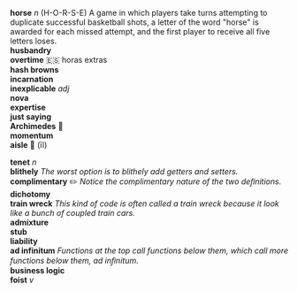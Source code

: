 __horse__ _n_ (H-O-R-S-E) A game in which players take turns attempting to duplicate successful basketball shots, a letter of the word "horse" is awarded for each missed attempt, and the first player to receive all five letters loses.  
__husbandry__  
__overtime__ :es: horas extras  
__hash browns__  
__incarnation__  
__inexplicable__ _adj_  
__nova__  
__expertise__  
__just saying__  
__Archimedes__ :mega:  
__momentum__  
__aisle__ :mega: (īl)  

__tenet__ _n_  
__blithely__ _The worst option is to blithely add getters and setters._  
__complimentary__ :pencil2: _Notice the complimentary nature of the two deﬁnitions._  
__dichotomy__  
__train wreck__ _This kind of code is often called a train wreck because it look like a bunch of coupled train cars._  
__admixture__  
__stub__  
__liability__  
__ad infinitum__ _Functions at the top call functions below them, which call more functions below them, ad inﬁnitum._  
__business logic__  
__foist__ _v_  
